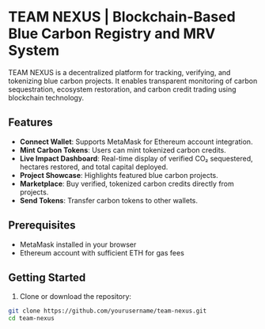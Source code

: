 # TEAM NEXUS | Blockchain-Based Blue Carbon Registry and MRV System

TEAM NEXUS is a decentralized platform for tracking, verifying, and tokenizing blue carbon projects. It enables transparent monitoring of carbon sequestration, ecosystem restoration, and carbon credit trading using blockchain technology.

## Features

- **Connect Wallet**: Supports MetaMask for Ethereum account integration.
- **Mint Carbon Tokens**: Users can mint tokenized carbon credits.
- **Live Impact Dashboard**: Real-time display of verified CO₂ sequestered, hectares restored, and total capital deployed.
- **Project Showcase**: Highlights featured blue carbon projects.
- **Marketplace**: Buy verified, tokenized carbon credits directly from projects.
- **Send Tokens**: Transfer carbon tokens to other wallets.

## Prerequisites

- MetaMask installed in your browser
- Ethereum account with sufficient ETH for gas fees

## Getting Started

1. Clone or download the repository:

```bash
git clone https://github.com/yourusername/team-nexus.git
cd team-nexus
